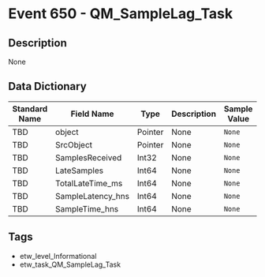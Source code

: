 # Event 650 - QM_SampleLag_Task

## Description
None

## Data Dictionary
|Standard Name|Field Name|Type|Description|Sample Value|
|---|---|---|---|---|
|TBD|object|Pointer|None|`None`|
|TBD|SrcObject|Pointer|None|`None`|
|TBD|SamplesReceived|Int32|None|`None`|
|TBD|LateSamples|Int64|None|`None`|
|TBD|TotalLateTime_ms|Int64|None|`None`|
|TBD|SampleLatency_hns|Int64|None|`None`|
|TBD|SampleTime_hns|Int64|None|`None`|

## Tags
* etw_level_Informational
* etw_task_QM_SampleLag_Task